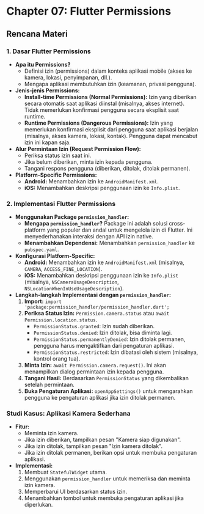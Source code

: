 # Chapter 07: Flutter Permissions

## Rencana Materi

### 1. Dasar Flutter Permissions
-   **Apa itu Permissions?**
    -   Definisi izin (permissions) dalam konteks aplikasi mobile (akses ke kamera, lokasi, penyimpanan, dll.).
    -   Mengapa aplikasi membutuhkan izin (keamanan, privasi pengguna).
-   **Jenis-jenis Permissions:**
    -   **Install-time Permissions (Normal Permissions):** Izin yang diberikan secara otomatis saat aplikasi diinstal (misalnya, akses internet). Tidak memerlukan konfirmasi pengguna secara eksplisit saat runtime.
    -   **Runtime Permissions (Dangerous Permissions):** Izin yang memerlukan konfirmasi eksplisit dari pengguna saat aplikasi berjalan (misalnya, akses kamera, lokasi, kontak). Pengguna dapat mencabut izin ini kapan saja.
-   **Alur Permintaan Izin (Request Permission Flow):**
    -   Periksa status izin saat ini.
    -   Jika belum diberikan, minta izin kepada pengguna.
    -   Tangani respons pengguna (diberikan, ditolak, ditolak permanen).
-   **Platform-Specific Permissions:**
    -   **Android:** Menambahkan izin ke `AndroidManifest.xml`.
    -   **iOS:** Menambahkan deskripsi penggunaan izin ke `Info.plist`.

### 2. Implementasi Flutter Permissions
-   **Menggunakan Package `permission_handler`:**
    -   **Mengapa `permission_handler`?** Package ini adalah solusi cross-platform yang populer dan andal untuk mengelola izin di Flutter. Ini menyederhanakan interaksi dengan API izin native.
    -   **Menambahkan Dependensi:** Menambahkan `permission_handler` ke `pubspec.yaml`.
-   **Konfigurasi Platform-Specific:**
    -   **Android:** Menambahkan izin ke `AndroidManifest.xml` (misalnya, `CAMERA`, `ACCESS_FINE_LOCATION`).
    -   **iOS:** Menambahkan deskripsi penggunaan izin ke `Info.plist` (misalnya, `NSCameraUsageDescription`, `NSLocationWhenInUseUsageDescription`).
-   **Langkah-langkah Implementasi dengan `permission_handler`:**
    1.  **Import:** `import 'package:permission_handler/permission_handler.dart';`
    2.  **Periksa Status Izin:** `Permission.camera.status` atau `await Permission.location.status`.
        -   `PermissionStatus.granted`: Izin sudah diberikan.
        -   `PermissionStatus.denied`: Izin ditolak, bisa diminta lagi.
        -   `PermissionStatus.permanentlyDenied`: Izin ditolak permanen, pengguna harus mengaktifkan dari pengaturan aplikasi.
        -   `PermissionStatus.restricted`: Izin dibatasi oleh sistem (misalnya, kontrol orang tua).
    3.  **Minta Izin:** `await Permission.camera.request()`. Ini akan menampilkan dialog permintaan izin kepada pengguna.
    4.  **Tangani Hasil:** Berdasarkan `PermissionStatus` yang dikembalikan setelah permintaan.
    5.  **Buka Pengaturan Aplikasi:** `openAppSettings()` untuk mengarahkan pengguna ke pengaturan aplikasi jika izin ditolak permanen.

### Studi Kasus: Aplikasi Kamera Sederhana
-   **Fitur:**
    -   Meminta izin kamera.
    -   Jika izin diberikan, tampilkan pesan "Kamera siap digunakan".
    -   Jika izin ditolak, tampilkan pesan "Izin kamera ditolak".
    -   Jika izin ditolak permanen, berikan opsi untuk membuka pengaturan aplikasi.
-   **Implementasi:**
    1.  Membuat `StatefulWidget` utama.
    2.  Menggunakan `permission_handler` untuk memeriksa dan meminta izin kamera.
    3.  Memperbarui UI berdasarkan status izin.
    4.  Menambahkan tombol untuk membuka pengaturan aplikasi jika diperlukan.
